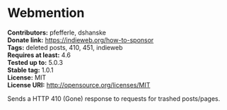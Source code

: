 # Webmention #
**Contributors:** pfefferle, dshanske  
**Donate link:** https://indieweb.org/how-to-sponsor  
**Tags:** deleted posts, 410, 451, indieweb  
**Requires at least:** 4.6  
**Tested up to:** 5.0.3  
**Stable tag:** 1.0.1  
**License:** MIT  
**License URI:** http://opensource.org/licenses/MIT  

Sends a HTTP 410 (Gone) response to requests for trashed posts/pages.
